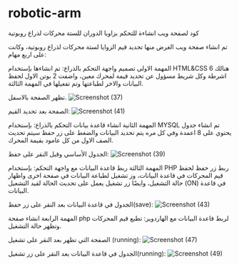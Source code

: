 # robotic-arm
كود لصفحة ويب انشاءة للتحكم بزاويا الدوران للستة محركات لذراع روبوتية


تم انشاء صفحة ويب الغرض منها تحديد قيم الزوايا لستة محركات لذراع روبوتية، وكانت على اربع مهام:

المهمة الاولى تصميم واجهة التحكم بالذراع:  تم انشاءها بإستخدام HTML&CSS  هنالك 6 اشرطة وكل شريط مسؤول عن تحديد قيمة لمحرك معين، واضفت 2 بوتن الاول لحفظ البيانات والاخر لطباعتها وتم تفعيلها في المهمة الثالثة.

تظهر الصفحة بالاسفل.
![Screenshot (37)](https://user-images.githubusercontent.com/80406362/123531190-1b71ff80-d70b-11eb-8b0c-304639027432.png)

الصفحة بعد تحديد القيم:
![Screenshot (41)](https://user-images.githubusercontent.com/80406362/123531268-dbf7e300-d70b-11eb-9218-870c14a87089.png)


المهمة الثانية انشاء قاعدة بيانات التحكم بالذراع: بإستخدام MYSQL تم انشاء جدول يحتوي على 8 اعمدة وفي كل مره يتم تحديد البيانات والضغط على زر حفظ سيتم تحديث الصف الاول من كل عامود بقيمة المحرك.

الجدول الأساسي وقبل النقر على حفظ:
![Screenshot (39)](https://user-images.githubusercontent.com/80406362/123531236-9cc99200-d70b-11eb-982b-51c839d057a8.png)


المهمة الثالثة ربط قاعدة البيانات مع واجهة التحكم: بإستخدام PHP ربط زر حفظ لحفظ قيم المحركات في قاعدة البيانات، وز تشغيل لطباعة البيانات في صفحة اخرى واظهار حالة التشغيل، وايضًا زر تشغيل يعمل على تحديث الحالة لقيد التشعيل (ON) في قاعدة البيانات.

الجدول في قاعدة البيانات بعد النقر على زر حفظ(save):
![Screenshot (43)](https://user-images.githubusercontent.com/80406362/123531299-0f3a7200-d70c-11eb-96fb-b5773080f392.png)


المهمة الرابعة انشاء صفحة php  لربط قاعدة البيانات مع الهاردوير: تطبع قيم المحركات وتظهر حالة التشغيل.

الصفحة التي تظهر بعد النقر على تشغيل (running):
![Screenshot (47)](https://user-images.githubusercontent.com/80406362/123531327-4e68c300-d70c-11eb-818f-5dbbcd92055f.png)

الجدول في قاعدة البيانات بعد النقر على زر تشغيل(running):
![Screenshot (49)](https://user-images.githubusercontent.com/80406362/123531382-aa334c00-d70c-11eb-99ae-331544b0bd5a.png)


